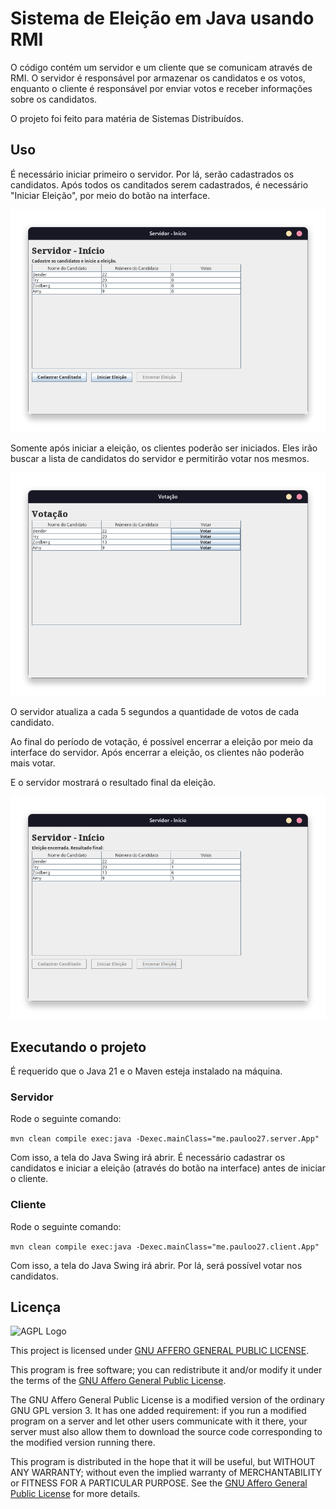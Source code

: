 # Sistema de Eleição em Java usando RMI

O código contém um servidor e um cliente que se comunicam através de RMI. O 
servidor é responsável por armazenar os candidatos e os votos, enquanto o
cliente é responsável por enviar votos e receber informações sobre os candidatos.

O projeto foi feito para matéria de Sistemas Distribuídos.

## Uso

É necessário iniciar primeiro o servidor. Por lá, serão cadastrados os candidatos.
Após todos os canditados serem cadastrados, é necessário "Iniciar Eleição", por meio
do botão na interface.

![Tela do Servidor](./screenshots/server-01.png)

Somente após iniciar a eleição, os clientes poderão ser iniciados. Eles 
irão buscar a lista de candidatos do servidor e permitirão votar nos mesmos.

![Tela do Cliente](./screenshots/client-01.png)

O servidor atualiza a cada 5 segundos a quantidade de votos de cada candidato.

Ao final do período de votação, é possível encerrar a eleição por meio da interface
do servidor. Após encerrar a eleição, os clientes não poderão mais votar.

E o servidor mostrará o resultado final da eleição.

![Tela do Servidor](./screenshots/server-02.png)

## Executando o projeto

É requerido que o Java 21 e o Maven esteja instalado na máquina.

### Servidor

Rode o seguinte comando:

`mvn clean compile exec:java -Dexec.mainClass="me.pauloo27.server.App"`

Com isso, a tela do Java Swing irá abrir. É necessário cadastrar os candidatos
e iniciar a eleição (através do botão na interface) antes de iniciar o cliente.

### Cliente

Rode o seguinte comando:

`mvn clean compile exec:java -Dexec.mainClass="me.pauloo27.client.App"`

Com isso, a tela do Java Swing irá abrir. Por lá, será possível votar nos 
candidatos.

## Licença

<img src="https://www.gnu.org/graphics/agplv3-155x51.png" alt="AGPL Logo" height="50px" />

This project is licensed under [GNU AFFERO GENERAL PUBLIC LICENSE](./LICENSE).

This program is free software; you can redistribute it and/or modify
it under the terms of the [GNU Affero General Public License](./LICENSE).

The GNU Affero General Public License is a modified version of the ordinary 
GNU GPL version 3. It has one added requirement: if you run a modified 
program on a server and let other users communicate with it there,
your server must also allow them to download the source code corresponding 
to the modified version running there.

This program is distributed in the hope that it will be useful,
but WITHOUT ANY WARRANTY; without even the implied warranty of
MERCHANTABILITY or FITNESS FOR A PARTICULAR PURPOSE. See the
[GNU Affero General Public License](./LICENSE) for more details.

